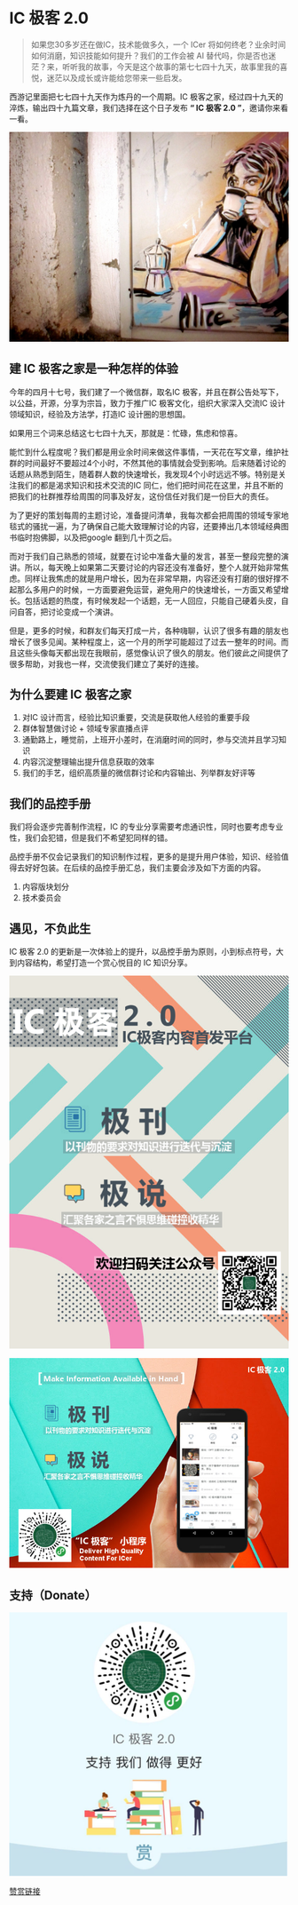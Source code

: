 # IC 极客 2.0

> 如果您30多岁还在做IC，技术能做多久，一个 ICer 将如何终老？业余时间如何消磨，知识技能如何提升？我们的工作会被 AI 替代吗，你是否也迷茫？来，听听我的故事，今天是这个故事的第七七四十九天，故事里我的喜悦，迷茫以及成长或许能给您带来一些启发。

西游记里面把七七四十九天作为炼丹的一个周期。IC 极客之家，经过四十九天的淬炼，输出四十九篇文章，我们选择在这个日子发布 **“ IC 极客 2.0 ”**，邀请你来看一看。

![IC 极客2.0](../res/img/street_art_alice.jpg)

## 建 IC 极客之家是一种怎样的体验

今年的四月十七号，我们建了一个微信群，取名IC 极客，并且在群公告处写下，以公益，开源，分享为宗旨，致力于推广IC 极客文化，组织大家深入交流IC 设计领域知识，经验及方法学，打造IC 设计圈的思想国。

如果用三个词来总结这七七四十九天，那就是：忙碌，焦虑和惊喜。

能忙到什么程度呢？我们都是用业余时间来做这件事情，一天花在写文章，维护社群的时间最好不要超过4个小时，不然其他的事情就会受到影响。后来随着讨论的话题从熟悉到陌生，随着群人数的快速增长，我发现4个小时远远不够。特别是关注我们的都是渴求知识和技术交流的IC 同仁，他们把时间花在这里，并且不断的把我们的社群推荐给周围的同事及好友，这份信任对我们是一份巨大的责任。

为了更好的策划每周的主题讨论，准备提问清单，我每次都会把周围的领域专家地毯式的骚扰一遍，为了确保自己能大致理解讨论的内容，还要捧出几本领域经典图书临时抱佛脚，以及把google 翻到几十页之后。

而对于我们自己熟悉的领域，就要在讨论中准备大量的发言，甚至一整段完整的演讲。所以，每天晚上如果第二天要讨论的内容还没有准备好，整个人就开始非常焦虑。同样让我焦虑的就是用户增长，因为在非常早期，内容还没有打磨的很好撑不起那么多用户的时候，一方面要避免运营，避免用户的快速增长，一方面又希望增长。包括话题的热度，有时候发起一个话题，无一人回应，只能自己硬着头皮，自问自答，把讨论变成一个演讲。

但是，更多的时候，和群友们每天打成一片，各种嗨聊，认识了很多有趣的朋友也增长了很多见闻。某种程度上，这一个月的所学可能超过了过去一整年的时间。而且这些头像每天都出现在我眼前，感觉像认识了很久的朋友。他们彼此之间提供了很多帮助，对我也一样，交流使我们建立了美好的连接。

## 为什么要建 IC 极客之家

1. 对IC 设计而言，经验比知识重要，交流是获取他人经验的重要手段
2. 群体智慧做讨论 + 领域专家直播点评
3. 通勤路上，睡觉前，上班开小差时，在消磨时间的同时，参与交流并且学习知识
4. 内容沉淀整理输出提升信息获取的效率
5. 我们的手艺，组织高质量的微信群讨论和内容输出、列举群友好评等

## 我们的品控手册

我们将会逐步完善制作流程，IC 的专业分享需要考虑通识性，同时也要考虑专业性，我们会犯错，但是我们不希望犯同样的错。

品控手册不仅会记录我们的知识制作过程，更多的是提升用户体验，知识、经验值得去好好包装。在后续的品控手册汇总，我们主要会涉及如下方面的内容。

1. 内容版块划分
2. 技术委员会

## 遇见，不负此生

IC 极客 2.0 的更新是一次体验上的提升，以品控手册为原则，小到标点符号，大到内容结构，希望打造一个赏心悦目的 IC 知识分享。

![Wechat gongzhonghao](../res/img/icgeek_xuanchuang.png)

![Wechat Miniapp](../res/img/icgeek_miniapp.jpg)

## 支持（Donate）

![Donate](../res/img/support_icgeek.jpg)

[赞赏链接](pages/apps/largess/detail?id=tluTaZDLP%2BQ%3D)